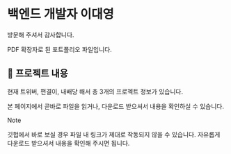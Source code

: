 # 백엔드 개발자 이대영
방문해 주셔서 감사합니다.

PDF 확장자로 된 포트폴리오 파일입니다.

## 🎁 프로젝트 내용
현재 트위버, 편결이, 내배당 해서 총 3개의 프로젝트 정보가 있습니다.

본 페이지에서 곧바로 파일을 읽거나, 다운로드 받으셔서 내용을 확인하실 수 있습니다.

> [!Note]
> 깃헙에서 바로 보실 경우 파일 내 링크가 제대로 작동되지 않을 수 있습니다.
> 자유롭게 다운로드 받으셔서 내용을 확인해 주시면 됩니다.
